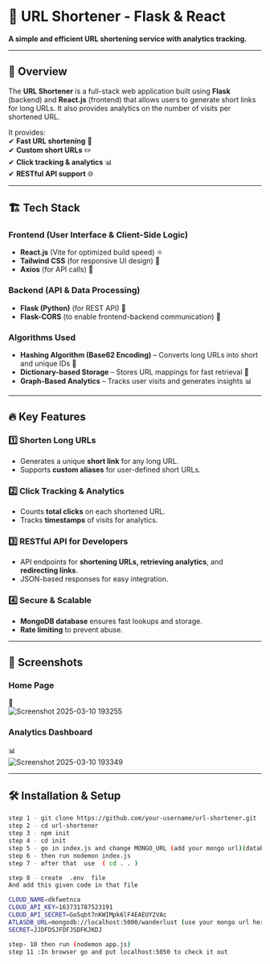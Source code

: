 # 🔗 URL Shortener - Flask & React

**A simple and efficient URL shortening service with analytics tracking.**  

---

## 🚀 **Overview**  
The **URL Shortener** is a full-stack web application built using **Flask** (backend) and **React.js** (frontend) that allows users to generate short links for long URLs. It also provides analytics on the number of visits per shortened URL.

It provides:  
✔ **Fast URL shortening** 🔗  
✔ **Custom short URLs** ✏️  
✔ **Click tracking & analytics** 📊  
✔ **RESTful API support** 🌐  

---

## 🏗 **Tech Stack**  

### **Frontend (User Interface & Client-Side Logic)**  
- **React.js** (Vite for optimized build speed) ⚛️  
- **Tailwind CSS** (for responsive UI design) 🎨  
- **Axios** (for API calls) 🔄  

### **Backend (API & Data Processing)**  
- **Flask (Python)** (for REST API) 🐍  
- **Flask-CORS** (to enable frontend-backend communication) 🔗  

### **Algorithms Used**  
- **Hashing Algorithm (Base62 Encoding)** – Converts long URLs into short and unique IDs 🔑  
- **Dictionary-based Storage** – Stores URL mappings for fast retrieval 📂  
- **Graph-Based Analytics** – Tracks user visits and generates insights 📊  

---

## 🔥 **Key Features**  

### **1️⃣ Shorten Long URLs**  
- Generates a unique **short link** for any long URL.  
- Supports **custom aliases** for user-defined short URLs.  

### **2️⃣ Click Tracking & Analytics**  
- Counts **total clicks** on each shortened URL.  
- Tracks **timestamps** of visits for analytics.  

### **3️⃣ RESTful API for Developers**  
- API endpoints for **shortening URLs, retrieving analytics**, and **redirecting links**.  
- JSON-based responses for easy integration.  

### **4️⃣ Secure & Scalable**  
- **MongoDB database** ensures fast lookups and storage.  
- **Rate limiting** to prevent abuse.  

---

## 📸 **Screenshots**  

### **Home Page**  
🚀  
![Screenshot 2025-03-10 193255](https://github.com/user-attachments/assets/791233b0-c9ce-4937-a28b-d9f23093e127)
 

### **Analytics Dashboard**  
📊  
![Screenshot 2025-03-10 193349](https://github.com/user-attachments/assets/a0ee648a-871e-46f6-873b-4b8d6dba01a9)


---

## 🛠 **Installation & Setup**   
```bash
step 1 - git clone https://github.com/your-username/url-shortener.git
step 2 - cd url-shortener
step 3 - npm init
step 4 - cd init
step 5 - go in index.js and change MONGO_URL (add your mongo url)(database)
step 6 - then run nodemon index.js
step 7 - after that  use  ( cd . . )

step 8 - create  .env  file
And add this given code in that file

CLOUD_NAME=dkfwetnca
CLOUD_API_KEY=163731787523191
CLOUD_API_SECRET=GoSqbt7nKWIMpk6lF4EAEUY2VAc
ATLASDB_URL=mongodb://localhost:5000/wanderlust (use your mongo url here)
SECRET=JJDFDSJFDFJSDFKJKDJ  

step- 10 then run (nodemon app.js)    
step 11 :In browser go and put localhost:5050 to check it out
